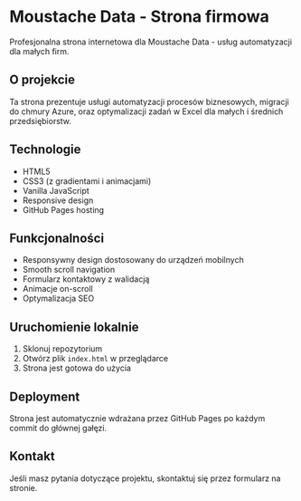 # Moustache Data - Strona firmowa

Profesjonalna strona internetowa dla Moustache Data - usług automatyzacji dla małych firm.

## O projekcie

Ta strona prezentuje usługi automatyzacji procesów biznesowych, migracji do chmury Azure, oraz optymalizacji zadań w Excel dla małych i średnich przedsiębiorstw.

## Technologie

- HTML5
- CSS3 (z gradientami i animacjami)
- Vanilla JavaScript
- Responsive design
- GitHub Pages hosting

## Funkcjonalności

- Responsywny design dostosowany do urządzeń mobilnych
- Smooth scroll navigation
- Formularz kontaktowy z walidacją
- Animacje on-scroll
- Optymalizacja SEO

## Uruchomienie lokalnie

1. Sklonuj repozytorium
2. Otwórz plik `index.html` w przeglądarce
3. Strona jest gotowa do użycia

## Deployment

Strona jest automatycznie wdrażana przez GitHub Pages po każdym commit do głównej gałęzi.

## Kontakt

Jeśli masz pytania dotyczące projektu, skontaktuj się przez formularz na stronie.